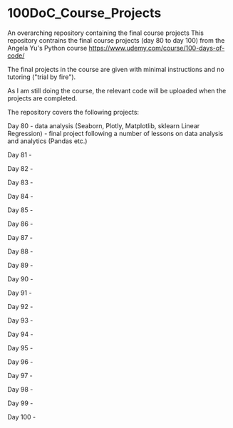# 100DoC_Course_Projects
An overarching repository containing the final course projects
This repository contrains the final course projects (day 80 to day 100) from the Angela Yu's Python course https://www.udemy.com/course/100-days-of-code/

The final projects in the course are given with minimal instructions and no tutoring ("trial by fire").

As I am still doing the course, the relevant code will be uploaded when the projects are completed.

The repository covers the following projects:

Day 80 - data analysis (Seaborn, Plotly, Matplotlib, sklearn Linear Regression) - final project following a number of lessons on data analysis and analytics (Pandas etc.)

Day 81 - 

Day 82 - 

Day 83 - 

Day 84 - 

Day 85 - 

Day 86 - 

Day 87 - 

Day 88 - 

Day 89 - 

Day 90 - 

Day 91 - 

Day 92 - 

Day 93 - 

Day 94 - 

Day 95 - 

Day 96 - 

Day 97 - 

Day 98 - 

Day 99 - 

Day 100 - 
